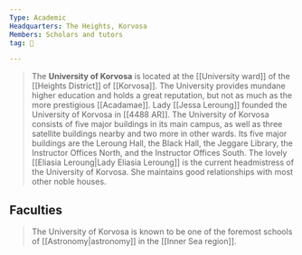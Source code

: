 ```yaml
---
Type: Academic
Headquarters: The Heights, Korvosa
Members: Scholars and tutors
tag: 👥

---
```


> The **University of Korvosa** is located at the [[University ward]] of the [[Heights District]] of [[Korvosa]]. The University provides mundane higher education and holds a great reputation, but not as much as the more prestigious [[Acadamae]]. Lady [[Jessa Leroung]] founded the University of Korvosa in [[4488 AR]].
> The University of Korvosa consists of five major buildings in its main campus, as well as three satellite buildings nearby and two more in other wards. Its five major buildings are the Leroung Hall, the Black Hall, the Jeggare Library, the Instructor Offices North, and the Instructor Offices South.
> The lovely [[Eliasia Leroung|Lady Eliasia Leroung]] is the current headmistress of the University of Korvosa. She maintains good relationships with most other noble houses.


## Faculties

> The University of Korvosa is known to be one of the foremost schools of [[Astronomy|astronomy]] in the [[Inner Sea region]].








